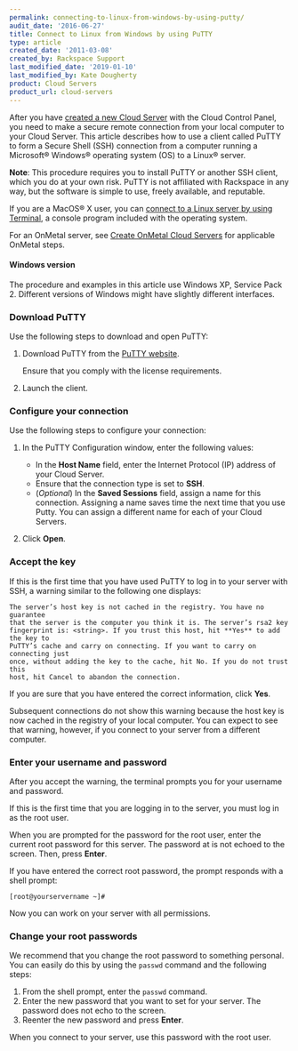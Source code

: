 ```yaml
---
permalink: connecting-to-linux-from-windows-by-using-putty/
audit_date: '2016-06-27'
title: Connect to Linux from Windows by using PuTTY
type: article
created_date: '2011-03-08'
created_by: Rackspace Support
last_modified_date: '2019-01-10'
last_modified_by: Kate Dougherty
product: Cloud Servers
product_url: cloud-servers
---
```


After you have [created a new Cloud Server](/how-to/create-a-cloud-server)
with the Cloud Control Panel, you need to make a secure remote
connection from your local computer to your Cloud Server. This article
describes how to use a client called PuTTY to form a Secure Shell (SSH)
connection from a computer running a Microsoft&reg; Windows&reg; operating
system (OS) to a Linux&reg; server.

**Note**: This procedure requires you to install PuTTY or another SSH client,
which you do at your own risk. PuTTY is not affiliated with
Rackspace in any way, but the software is simple to use, freely
available, and reputable.

If you are a MacOS&reg; X user, you can
[connect to a Linux server by using Terminal](/how-to/connecting-to-linux-from-mac-os-x-by-using-terminal),
a console program included with the operating system.

For an OnMetal server, see
[Create OnMetal Cloud Servers](/how-to/create-onmetal-cloud-servers)
for applicable OnMetal steps.

#### Windows version

The procedure and examples in this article use Windows XP, Service Pack 2.
Different versions of Windows might have slightly different interfaces.

### Download PuTTY

Use the following steps to download and open PuTTY:

1. Download PuTTY from the
   [PuTTY website](https://www.chiark.greenend.org.uk/~sgtatham/putty/ "https://www.chiark.greenend.org.uk/~sgtatham/putty/").

   Ensure that you comply with the license requirements.

2. Launch the client.

### Configure your connection

Use the following steps to configure your connection:

1. In the PuTTY Configuration window, enter the following values:

   - In the **Host Name** field, enter the Internet Protocol (IP) address of
     your Cloud Server.
   - Ensure that the connection type is set to **SSH**.
   - (*Optional*) In the **Saved Sessions** field, assign a name for
     this connection. Assigning a name saves time the next time that you use
     Putty. You can assign a different name for each of your Cloud Servers.

2. Click **Open**.

### Accept the key

If this is the first time that you have used PuTTY to log in to your
server with SSH, a warning similar to the following one displays:

    The server’s host key is not cached in the registry. You have no guarantee
    that the server is the computer you think it is. The server’s rsa2 key
    fingerprint is: <string>. If you trust this host, hit **Yes** to add the key to
    PuTTY’s cache and carry on connecting. If you want to carry on connecting just
    once, without adding the key to the cache, hit No. If you do not trust this
    host, hit Cancel to abandon the connection.

If you are sure that you have entered the correct information, click **Yes**.

Subsequent connections do not show this warning because the host key
is now cached in the registry of your local computer. You can expect to
see that warning, however, if you connect to your server from a
different computer.

### Enter your username and password

After you accept the warning, the terminal prompts you for your username
and password.

If this is the first time that you are logging in to the server, you
must log in as the root user.

When you are prompted for the password for the root user, enter the
current root password for this server. The password at is not echoed to the
screen. Then, press **Enter**.

If you have entered the correct root password, the prompt responds with
a shell prompt:

    [root@yourservername ~]#

Now you can work on your server with all permissions.

### Change your root passwords

We recommend that you change the root password to something personal.
You can easily do this by using the `passwd` command and the following steps:

1.  From the shell prompt, enter the `passwd` command.
2.  Enter the new password that you want to set for your server. The
    password does not echo to the screen.
3.  Reenter the new password and press **Enter**.

When you connect to your server, use this password with the root user.
